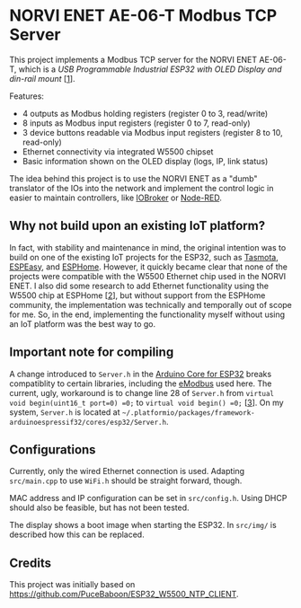 # NORVI ENET AE-06-T Modbus TCP Server

This project implements a Modbus TCP server for the NORVI ENET AE-06-T, which is a *USB Programmable Industrial ESP32 with OLED Display and din-rail mount* \[[1](https://norvi.lk/product/industrial-esp32-ethernet/)\].

Features:
* 4 outputs as Modbus holding registers (register 0 to 3, read/write)
* 8 inputs as Modbus input registers (register 0 to 7, read-only)
* 3 device buttons readable via Modbus input registers (register 8 to 10, read-only)
* Ethernet connectivity via integrated W5500 chipset
* Basic information shown on the OLED display (logs, IP, link status)

The idea behind this project is to use the NORVI ENET as a "dumb" translator of the IOs into the network and implement the control logic in easier to maintain controllers, like [IOBroker](https://github.com/ioBroker/ioBroker) or [Node-RED](https://github.com/node-red/node-red).


## Why not build upon an existing IoT platform?

In fact, with stability and maintenance in mind, the original intention was to build on one of the existing IoT projects for the ESP32, such as [Tasmota](https://github.com/arendst/Tasmota), [ESPEasy](https://github.com/letscontrolit/ESPEasy), and [ESPHome](https://github.com/esphome/esphome). However, it quickly became clear that none of the projects were compatible with the W5500 Ethernet chip used in the NORVI ENET.
I also did some research to add Ethernet functionality using the W5500 chip at ESPHome \[[2](https://github.com/esphome/feature-requests/issues/1235#issuecomment-1169079495)\], but without support from the ESPHome community, the implementation was technically and temporally out of scope for me.
So, in the end, implementing the functionality myself without using an IoT platform was the best way to go.


## Important note for compiling

A change introduced to `Server.h` in the [Arduino Core for ESP32](https://github.com/espressif/arduino-esp32) breaks compatiblity to certain libraries, including the [eModbus](https://github.com/eModbus/eModbus) used here. The current, ugly, workaround is to change line 28 of `Server.h` from `virtual void begin(uint16_t port=0) =0;` to `virtual void begin() =0;` \[[3](https://github.com/arduino-libraries/Ethernet/issues/88#issuecomment-455498941)\]. 
On my system, `Server.h` is located at `~/.platformio/packages/framework-arduinoespressif32/cores/esp32/Server.h`.
 

## Configurations

Currently, only the wired Ethernet connection is used. Adapting `src/main.cpp` to use `WiFi.h` should be straight forward, though.

MAC address and IP configuration can be set in `src/config.h`. Using DHCP should also be feasible, but has not been tested.

The display shows a boot image when starting the ESP32. In `src/img/` is described how this can be replaced.


## Credits

This project was initially based on https://github.com/PuceBaboon/ESP32_W5500_NTP_CLIENT.


